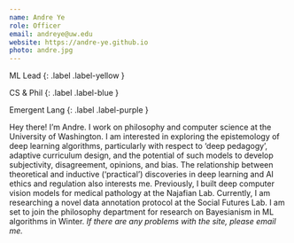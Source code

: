 ```yaml
---
name: Andre Ye
role: Officer
email: andreye@uw.edu
website: https://andre-ye.github.io
photo: andre.jpg
---
```


ML Lead
{: .label .label-yellow }

CS & Phil
{: .label .label-blue }

Emergent Lang
{: .label .label-purple }

Hey there! I’m Andre. I work on philosophy and computer science at the University of Washington. I am interested in exploring the epistemology of deep learning algorithms, particularly with respect to ‘deep pedagogy’, adaptive curriculum design, and the potential of such models to develop subjectivity, disagreement, opinions, and bias. The relationship between theoretical and inductive (‘practical’) discoveries in deep learning and AI ethics and regulation also interests me. Previously, I built deep computer vision models for medical pathology at the Najafian Lab. Currently, I am researching a novel data annotation protocol at the Social Futures Lab. I am set to join the philosophy department for research on Bayesianism in ML algorithms in Winter. *If there are any problems with the site, please email me.*
